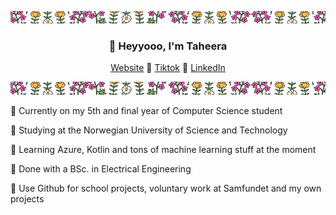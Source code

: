 ![just-a-line](https://github.com/taheeraahmed/taheeraahmed/blob/main/banner.png?raw=true)
<h3 align="center">👋 Heyyooo, I'm Taheera</h3>
<p align="center">
  <a href="https://www.taheera.no">Website</a> 💛
  <a href="https://www.tiktok.com/@taheera.py">Tiktok</a> 💛
  <a href="https://www.linkedin.com/in/taheera-ahmed-997750158/">LinkedIn</a> 
</p>

![just-a-line](https://github.com/taheeraahmed/taheeraahmed/blob/main/banner.png?raw=true)

💛 Currently on my 5th and final year of Computer Science student

💚 Studying at the Norwegian University of Science and Technology

💛 Learning Azure, Kotlin and tons of machine learning stuff at the moment

💚 Done with a BSc. in Electrical Engineering 

💛 Use Github for school projects, voluntary work at Samfundet and my own projects
